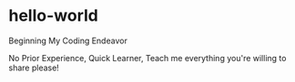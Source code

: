 # hello-world
Beginning My Coding Endeavor 

No Prior Experience, Quick Learner, Teach me everything you're willing to share please!


